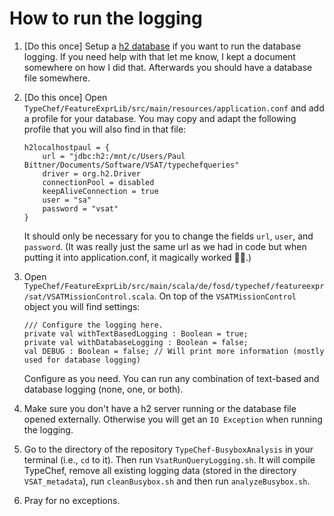 # How to run the logging

1. [Do this once] Setup a [h2 database](http://h2database.com/html/main.html) if you want to run the database logging.
   If you need help with that let me know, I kept a document somewhere on how I did that. Afterwards you should have a database file somewhere.
2. [Do this once] Open `TypeChef/FeatureExprLib/src/main/resources/application.conf` and add a profile for your database.
   You may copy and adapt the following profile that you will also find in that file:

    ```
    h2localhostpaul = {
        url = "jdbc:h2:/mnt/c/Users/Paul Bittner/Documents/Software/VSAT/typechefqueries"
        driver = org.h2.Driver
        connectionPool = disabled
        keepAliveConnection = true
        user = "sa"
        password = "vsat"
    }
    ```

   It should only be necessary for you to change the fields `url`, `user`, and `password`.
   (It was really just the same url as we had in code but when putting it into application.conf, it magically worked 🤷‍♂️.)

3. Open `TypeChef/FeatureExprLib/src/main/scala/de/fosd/typechef/featureexpr/sat/VSATMissionControl.scala`. On top of the `VSATMissionControl` object you will find settings:

    ```
    /// Configure the logging here.
    private val withTextBasedLogging : Boolean = true;
    private val withDatabaseLogging : Boolean = false;
    val DEBUG : Boolean = false; // Will print more information (mostly used for database logging)
    ```

   Configure as you need.
   You can run any combination of text-based and database logging (none, one, or both).

4. Make sure you don't have a h2 server running or the database file opened externally.
   Otherwise you will get an `IO Exception` when running the logging.

5. Go to the directory of the repository `TypeChef-BusyboxAnalysis` in your terminal (i.e., `cd` to it).
    Then run `VsatRunQueryLogging.sh`.
    It will compile TypeChef, remove all existing logging data (stored in the directory `VSAT_metadata`), run `cleanBusybox.sh` and then run `analyzeBusybox.sh`.

6. Pray for no exceptions.

